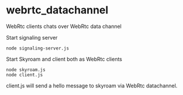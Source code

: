 # webrtc_datachannel
WebRtc clients chats over WebRtc data channel

Start signaling server
```
node signaling-server.js
```

Start Skyroam and client both as WebRtc clients
```
node skyroam.js
node client.js
```
client.js will send a hello message to skyroam via WebRtc datachannel.